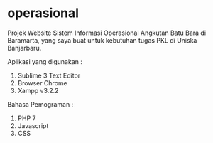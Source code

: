 # operasional
Projek Website Sistem Informasi Operasional Angkutan Batu Bara di Baramarta, yang saya buat untuk kebutuhan tugas PKL di Uniska Banjarbaru.

Aplikasi yang digunakan :
1. Sublime 3 Text Editor
2. Browser Chrome
3. Xampp v3.2.2

Bahasa Pemograman :
1. PHP 7
2. Javascript
3. CSS
